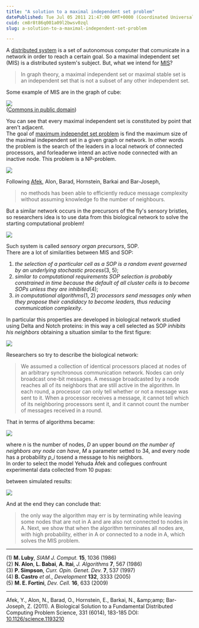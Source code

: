 ```yaml
---
title: "A solution to a maximal independent set problem"
datePublished: Tue Jul 05 2011 21:47:00 GMT+0000 (Coordinated Universal Time)
cuid: cm8r8t86q001a09l2bwsv0zql
slug: a-solution-to-a-maximal-independent-set-problem

---
```



A [distributed system](http://en.wikipedia.org/wiki/Distributed_computing "distributed computing Wikipedia") is a set of autonomous computer that comunicate in a network in order to reach a certain goal. So a maximal independent set (MIS) is a distributed system's subject. But, what we intend for [MIS](http://en.wikipedia.org/wiki/Maximal_independent_set "maximal independent set Wikipedia")?  

> In graph theory, a maximal independent set or maximal stable set is an independent set that is not a subset of any other independent set.

Some example of MIS are in the graph of cube:  

![](https://cdn.hashnode.com/res/hashnode/image/upload/v1743073247965/977d750e-b430-4673-84e9-df7211fb585d.png)  
([Commons in public domain](http://commons.wikimedia.org/wiki/File:Cube-maximal-independence.svg))

You can see that every maximal independent set is constituted by point that aren't adjacent.  
The goal of [maximum independet set problem](http://mathworld.wolfram.com/MaximumIndependentSetProblem.html) is find the maximum size of the maximal independent set in a given graph or network. In other words the problem is the search of the leaders in a local network of connected processors, and forleaderwe intend an active node connected with an inactive node. This problem is a NP-problem.  

![](https://cdn.hashnode.com/res/hashnode/image/upload/v1743073249157/b5020ac2-50d2-4a87-9b72-e5e9aabfaf2b.jpeg)

Following [Afek](http://www.math.tau.ac.il/~afek/), Alon, Barad, Hornstein, Barkai and Bar-Joseph,  

> no methods has been able to efficiently reduce message complexity without assuming knowledge fo the number of neighbours.

But a similar network occurs in the precursors of the fly's sensory bristles, so researchers idea is to use data from this biological network to solve the starting computational problem!  

![](https://cdn.hashnode.com/res/hashnode/image/upload/v1743073250530/b3459fb3-027b-4b9a-88f3-3893b2241585.jpeg)

Such system is called _sensory organ precursors_, SOP.  
There are a lot of similarities between MIS and SOP:  

1.  _the selection of a particular cell as a SOP is a random event governed by an underlying stochastic process_(3, 5);
2.  _similar to computational requirements SOP selection is probably constrained in time because the default of all cluster cells is to become SOPs unless they are inhibited_(4);
3.  _in computational algorithms_(1, 2) _processors send messages only when they propose their candidacy to become leaders, thus reducing communication complexity_.

In particular this properties are developed in biological network studied using Delta and Notch proteins: in this way a cell selected as SOP _inhibits his neighbors_ obtaining a situation similar to the first figure:  

![](https://cdn.hashnode.com/res/hashnode/image/upload/v1743073251751/f31a74c6-1ed9-4993-bcbd-1017a27a58df.jpeg)

Researchers so try to describe the biological network:  

> We assumed a collection of identical processors placed at nodes of an arbitrary synchronous communication network. Nodes can only broadcast one-bit messages. A message broadcasted by a node reaches all of its neighbors that are still active in the algorithm. In each round, a processor can only tell whether or not a message was sent to it. When a processor receives a message, it cannot tell which of its neighboring processors sent it, and it cannot count the number of messages received in a round.

That in terms of algorithms became:  

![](https://cdn.hashnode.com/res/hashnode/image/upload/v1743073253172/6e3397b2-467d-4d67-90e2-080625643d09.jpeg)

where $n$ is the number of nodes, $D$ an upper bound _on the number of neighbors any node can have_, $M$ a parameter setted to 34, and every node has a probability $p\_i$ tosend a message to his neighbors.  
In order to select the model Yehuda Afek and collegues confrount experimental data collected from 10 pupas:  

between simulated results:  

![](https://cdn.hashnode.com/res/hashnode/image/upload/v1743073254439/802724ae-7ced-4a1c-abe9-66e086e2ac74.jpeg)

And at the end they can conclude that:  

> the only way the algorithm may err is by terminating while leaving some nodes that are not in A and are also not connected to nodes in A. Next, we show that when the algorithm terminates all nodes are, with high probability, either in A or connected to a node in A, which solves the MIS problem.

* * *

(1) **M. Luby**, _SIAM J. Comput._ **15**, 1036 (1986)  
(2) **N. Alon**, **L. Babai**, **A. Itai**, _J. Algorithms_ **7**, 567 (1986)  
(3) **P. Simpson**, _Curr. Opin. Genet. Dev._ **7**, 537 (1997)  
(4) **B. Castro** _et al._, _Development_ **132**, 3333 (2005)  
(5) **M. E. Fortini**, _Dev. Cell._ **16**, 633 (2009)  

* * *

Afek, Y., Alon, N., Barad, O., Hornstein, E., Barkai, N., &amp;amp;amp; Bar-Joseph, Z. (2011). A Biological Solution to a Fundamental Distributed Computing Problem Science, 331 (6014), 183-185 DOI: [10.1126/science.1193210](http://dx.doi.org/10.1126/science.1193210)